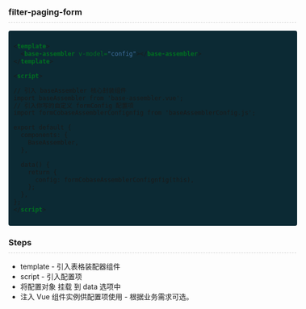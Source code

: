 <h3 style="border-bottom:1px dashed #ccc; width: 570px; padding-bottom: 10px;">filter-paging-form</h3>

<div style="background-color: #0c2a34; padding: 10px; border-radius: 4px;  width: 552px; overflow: scroll;">

```xml
<template>
  <base-assembler v-model="config"></base-assembler>
</template>

<script>

// 引入 baseAssembler 核心封装组件
import baseAssembler from 'base-assembler.vue';
// 引入你写的自定义 formConfig 配置项
import formCobaseAssemblerConfignfig from 'baseAssemblerConfig.js';

export default {
  components: {
    BaseAssembler,
  },

  data() {
    return {
      config: formCobaseAssemblerConfignfig(this),
    };
  },
};
</script>

```

</div>

<h3 style="border-bottom:1px dashed #ccc; width: 570px; padding-bottom: 10px;">Steps</h3>

- template - 引入表格装配器组件
- script - 引入配置项
- 将配置对象 挂载 到 data 选项中
- 注入 Vue 组件实例供配置项使用 - 根据业务需求可选。
